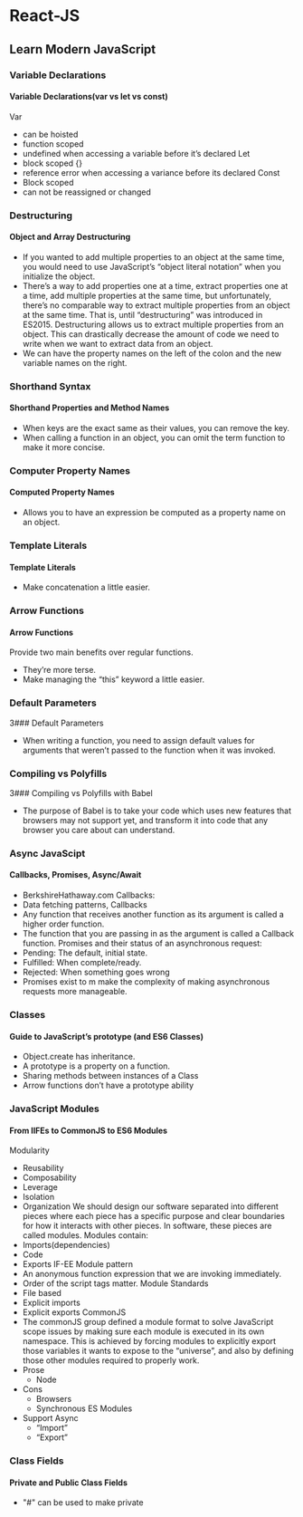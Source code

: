 # React-JS
## Learn Modern JavaScript
### Variable Declarations
#### Variable Declarations(var vs let vs const)
Var
- can be hoisted
- function scoped
- undefined when accessing a variable before it’s declared
Let
- block scoped {}
- reference error when accessing a variance before its declared
Const
- Block scoped
- can not be reassigned or changed

### Destructuring
#### Object and Array Destructuring
- If you wanted to add multiple properties to an object at the same time, you would need to use JavaScript’s “object literal notation” when you initialize the object.
- There’s a way to add properties one at a time, extract properties one at a time, add multiple properties at the same time, but unfortunately, there’s no comparable way to extract multiple properties from an object at the same time. That is, until “destructuring” was introduced in ES2015. Destructuring allows us to extract multiple properties from an object. This can drastically decrease the amount of code we need to write when we want to extract data from an object.
- We can have the property names on the left of the colon and the new variable names on the right.

 
### Shorthand Syntax
#### Shorthand Properties and Method Names
- When keys are the exact same as their values, you can remove the key.
- When calling a function in an object, you can omit the term function to make it more concise.

### Computer Property Names
#### Computed Property Names
- Allows you to have an expression be computed as a property name on an object.

### Template Literals
#### Template Literals
- Make concatenation a little easier.

### Arrow Functions
#### Arrow Functions
Provide two main benefits over regular functions.
- They’re more terse.
- Make managing the “this” keyword a little easier.

### Default Parameters
3### Default Parameters
- When writing a function, you need to assign default values for arguments that weren’t passed to the function when it was invoked.

### Compiling vs Polyfills
3### Compiling vs Polyfills with Babel
- The purpose of Babel is to take your code which uses new features that browsers may not support yet, and transform it into code that any browser you care about can understand.

### Async JavaScipt
#### Callbacks, Promises, Async/Await
- BerkshireHathaway.com
Callbacks:
- Data fetching patterns, Callbacks
- Any function that receives another function as its argument is called a higher order function.
- The function that you are passing in as the argument is called a Callback function.
Promises and their status of an asynchronous request:
- Pending: The default, initial state.
- Fulfilled: When complete/ready.
- Rejected: When something goes wrong
- Promises exist to m make the complexity of making asynchronous requests more manageable. 

### Classes
#### Guide to JavaScript’s prototype (and ES6 Classes)
- Object.create has inheritance.
- A prototype is a property on a function.
- Sharing methods between instances of a Class
- Arrow functions don’t have a prototype ability

### JavaScript Modules
#### From IIFEs to CommonJS to ES6 Modules
Modularity
- Reusability
- Composability
- Leverage
- Isolation
- Organization
We should design our software separated into different pieces where each piece has a specific purpose and clear boundaries for how it interacts with other pieces. In software, these pieces are called modules.
Modules contain:
- Imports(dependencies)
- Code
- Exports
IF-EE Module pattern
- An anonymous function expression that we are invoking immediately.
- Order of the script tags matter.
Module Standards
- File based
- Explicit imports
- Explicit exports
CommonJS
- The commonJS group defined a module format to solve JavaScript scope issues by making sure each module is executed in its own namespace. This is achieved by forcing modules to explicitly export those variables it wants to expose to the “universe”, and also by defining those other modules required to properly work. 
- Prose
    - Node
- Cons
    - Browsers
    - Synchronous
ES Modules
- Support Async
    - “Import”
    - “Export”

### Class Fields
#### Private and Public Class Fields
- "#" can be used to make private

